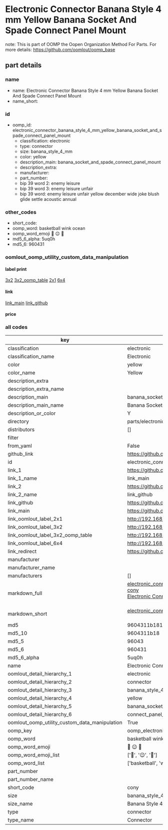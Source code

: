 # Electronic Connector Banana Style 4 mm Yellow Banana Socket And Spade Connect Panel Mount  

note: This is part of OOMP the Oopen Organization Method For Parts. For more details: https://github.com/oomlout/oomp_base

##  part details
  







### name
* name: Electronic Connector Banana Style 4 mm Yellow Banana Socket And Spade Connect Panel Mount
* name_short: 
### id
* oomp_id: electronic_connector_banana_style_4_mm_yellow_banana_socket_and_spade_connect_panel_mount
  * classification: electronic
  * type: connector
  * size: banana_style_4_mm
  * color: yellow
  * description_main: banana_socket_and_spade_connect_panel_mount
  * description_extra: 
  * manufacturer: 
  * part_number: 
  * bip 39 word 2: enemy leisure
  * bip 39 word 3: enemy leisure unfair
  * bip 39 word: enemy leisure unfair yellow december wide joke blush glide settle acoustic annual

### other_codes
* short_code: 
* oomp_word: basketball wink ocean
* oomp_word_emoji :basketball: :wink: :ocean:
* md5_6_alpha: 5uq0h
* md5_6: 960431






### oomlout_oomp_utility_custom_data_manipulation
#### label print
[3x2](http://192.168.1.245:1112/?label=oomp%205uq0h)
[3x2_oomp_table](http://192.168.1.108:1112/?label=oomp%205uq0h)
[2x1](http://192.168.1.242:1112/?label=oomp%205uq0h)
[6x4](http://192.168.1.55:1112/?label=oomp%205uq0h)    

#### link

[link_main](https://github.com/oomlout/oomlout_oomp_version_1_messy/tree/main/parts/electronic_connector_banana_style_4_mm_yellow_banana_socket_and_spade_connect_panel_mount) [link_github](https://github.com/oomlout/oomlout_oomp_version_1_messy/tree/main/parts/electronic_connector_banana_style_4_mm_yellow_banana_socket_and_spade_connect_panel_mount)                             

#### price







### all codes 
| key | value |  
| --- | --- |  
| classification | electronic |  
| classification_name | Electronic |  
| color | yellow |  
| color_name | Yellow |  
| description_extra |  |  
| description_extra_name |  |  
| description_main | banana_socket_and_spade_connect_panel_mount |  
| description_main_name | Banana Socket And Spade Connect Panel Mount |  
| description_or_color | Y  |  
| directory | parts/electronic_connector_banana_style_4_mm_yellow_banana_socket_and_spade_connect_panel_mount |  
| distributors | [] |  
| filter |  |  
| from_yaml | False |  
| github_link | https://github.com/oomlout/oomlout_oomp_part_src/tree/main/parts/electronic_connector_banana_style_4_mm_yellow_banana_socket_and_spade_connect_panel_mount |  
| id | electronic_connector_banana_style_4_mm_yellow_banana_socket_and_spade_connect_panel_mount |  
| link_1 | https://github.com/oomlout/oomlout_oomp_version_1_messy/tree/main/parts/electronic_connector_banana_style_4_mm_yellow_banana_socket_and_spade_connect_panel_mount |  
| link_1_name | link_main |  
| link_2 | https://github.com/oomlout/oomlout_oomp_version_1_messy/tree/main/parts/electronic_connector_banana_style_4_mm_yellow_banana_socket_and_spade_connect_panel_mount |  
| link_2_name | link_github |  
| link_github | https://github.com/oomlout/oomlout_oomp_version_1_messy/tree/main/parts/electronic_connector_banana_style_4_mm_yellow_banana_socket_and_spade_connect_panel_mount |  
| link_main | https://github.com/oomlout/oomlout_oomp_version_1_messy/tree/main/parts/electronic_connector_banana_style_4_mm_yellow_banana_socket_and_spade_connect_panel_mount |  
| link_oomlout_label_2x1 | http://192.168.1.242:1112/?label=oomp%205uq0h |  
| link_oomlout_label_3x2 | http://192.168.1.245:1112/?label=oomp%205uq0h |  
| link_oomlout_label_3x2_oomp_table | http://192.168.1.108:1112/?label=oomp%205uq0h |  
| link_oomlout_label_6x4 | http://192.168.1.55:1112/?label=oomp%205uq0h |  
| link_redirect | https://github.com/oomlout/oomlout_oomp_version_1_messy/tree/main/parts/electronic_connector_banana_style_4_mm_yellow_banana_socket_and_spade_connect_panel_mount |  
| manufacturer |  |  
| manufacturer_name |  |  
| manufacturers | [] |  
| markdown_full | [electronic_connector_banana_style_4_mm_yellow_banana_socket_and_spade_connect_panel_mount](none)<br>[cony](none)<br>[Electronic Connector Banana Style 4 Mm Yellow Banana Socket And Spade Connect Panel Mount](none)<br><br> |  
| markdown_short | [electronic_connector_banana_style_4_mm_yellow_banana_socket_and_spade_connect_panel_mount](none)<br><br> |  
| md5 | 9604311b18188f0bea9c5ff1da1fea4f |  
| md5_10 | 9604311b18 |  
| md5_5 | 96043 |  
| md5_6 | 960431 |  
| md5_6_alpha | 5uq0h |  
| name | Electronic Connector Banana Style 4 mm Yellow Banana Socket And Spade Connect Panel Mount |  
| oomlout_detail_hierarchy_1 | electronic |  
| oomlout_detail_hierarchy_2 | connector |  
| oomlout_detail_hierarchy_3 | banana_style_4_mm |  
| oomlout_detail_hierarchy_4 | yellow |  
| oomlout_detail_hierarchy_5 | banana_socket_and_spade |  
| oomlout_detail_hierarchy_6 | connect_panel_mount |  
| oomlout_oomp_utility_custom_data_manipulation | True |  
| oomp_key | oomp_electronic_connector_banana_style_4_mm_yellow_banana_socket_and_spade_connect_panel_mount |  
| oomp_word | basketball wink ocean |  
| oomp_word_emoji | :basketball: :wink: :ocean: |  
| oomp_word_emoji_list | [':basketball:', ':wink:', ':ocean:'] |  
| oomp_word_list | ['basketball', 'wink', 'ocean'] |  
| part_number |  |  
| part_number_name |  |  
| short_code | cony |  
| size | banana_style_4_mm |  
| size_name | Banana Style 4 mm |  
| type | connector |  
| type_name | Connector |  
